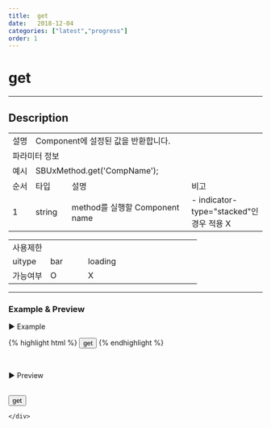 ```yaml
---
title:  get
date:   2018-12-04
categories: ["latest","progress"]
order: 1
---
```


get
===

---

## Description

<table style="width:100%">
    <colgroup>
        <col width="10%"/>
        <col width="15%"/>
        <col width="55%"/>
        <col width="20%"/>
    </colgroup>
    <tr>
        <td class="tdTitle tdBg">설명</td>
        <td colspan="3">Component에 설정된 값을 반환합니다.</td>
    </tr>
    <tr>
        <td class="tdTitle tdCenter tdBg" colspan="4">파라미터 정보</td>
    </tr>
    <tr>
        <td class="tdTitle tdCenter tdBg">예시</td>
        <td colspan="3">SBUxMethod.get('CompName');</td>
    </tr>
    <tr>
        <td class="tdTitle tdCenter tdBg">순서</td>
        <td class="tdTitle tdCenter tdBg">타입</td>
        <td class="tdTitle tdCenter tdBg">설명</td>
        <td class="tdTitle tdCenter tdBg">비고</td>
    </tr>
    <tr>
        <td class="tdCenter">1</td>
        <td class="tdCenter">string</td>
        <td>method를 실행할 Component name</td>
        <td>- indicator-type="stacked"인 경우 적용 X</td>
    </tr>
</table>
<table style="width:100%">
    <colgroup>
        <col width="20%"/>
        <col width="20%"/>
        <col width="20%"/>
        <col width="20%"/>
        <col width="20%"/>
    </colgroup>
    <tr>
        <td class="tdTitle tdBg tdCenter" colspan="5">사용제한</td>
    </tr>
    <tr>
        <td class="tdTitle tdBg">uitype</td>
        <td class="tdCenter">bar</td>
        <td class="tdCenter">loading</td>
        <td></td>
        <td></td>
    </tr>
    <tr>
        <td class="tdTitle tdBg">가능여부</td>
        <td class="tdBlue tdCenter">O</td>
        <td class="tdCenter">X</td>
        <td></td>
        <td></td>
    </tr>
</table>

---
### Example & Preview

<sbux-tabs id="exTab1" name="exTab1" uitype="normal" title-target-id-array="exTab1_1" title-text-array="bar">
</sbux-tabs>
<div class="tab-content">
    <div id="exTab1_1">

▶ Example

{% highlight html %}
<input type="button" value="get" onclick="alert(SBUxMethod.get('sbTagNm1'));">
<sbux-progress id="sbIdx1" name="sbTagNm1" uitype="bar">
    <progress-bar>
        <bar valuenow="20"></bar>
    </progress-bar>
</sbux-progress>
{% endhighlight %}

<br>

▶ Preview

<br>
<input type="button" value="get" onclick="alert(SBUxMethod.get('sbTagNm1'));">
<sbux-progress id="sbIdx1" name="sbTagNm1" uitype="bar">
    <progress-bar>
        <bar valuenow="20"></bar>
    </progress-bar>
</sbux-progress>

    </div>
</div>